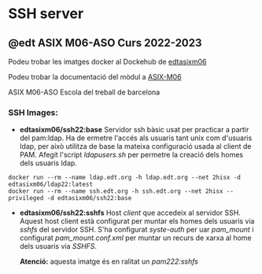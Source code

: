 # SSH server
## @edt ASIX M06-ASO Curs 2022-2023

Podeu trobar les imatges docker al Dockehub de [edtasixm06](https://hub.docker.com/u/edtasixm06/)

Podeu trobar la documentació del mòdul a [ASIX-M06](https://sites.google.com/site/asixm06edt/)

ASIX M06-ASO Escola del treball de barcelona


### SSH Images:

 * **edtasixm06/ssh22:base** Servidor ssh bàsic usat per practicar a partir del pam:ldap.
   Ha de ermetre l'accés als usuaris tant unix com d'usuaris ldap, per això utilitza de base
   la mateixa configuració usada al client de PAM. Afegit l'script *ldapusers.sh* per permetre
   la creació dels homes dels usuaris ldap.
 
``` 
docker run --rm --name ldap.edt.org -h ldap.edt.org --net 2hisx -d edtasixm06/ldap22:latest
docker run --rm --name ssh.edt.org -h ssh.edt.org --net 2hisx --privileged -d edtasixm06/ssh22:base
```

 * **edtasixm06/ssh22:sshfs** Host *client* que accedeix al servidor SSH. Aquest host client 
   està configurat per muntar els homes dels usuaris via *sshfs* del servidor SSH. S'ha 
   configurat *syste-auth* per uar *pam_mount* i configurat *pam_mount.conf.xml* per muntar
   un recurs de xarxa al home dels usuaris via *SSHFS*. 

   **Atenció:** aquesta imatge és en ralitat un *pam222:sshfs*



